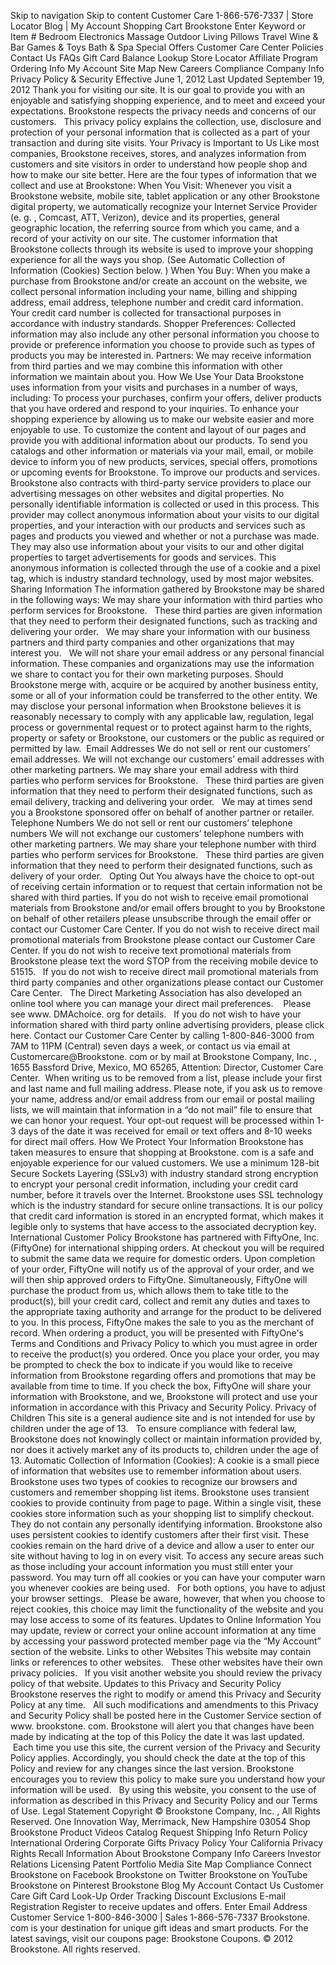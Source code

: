 Skip to navigation Skip to content Customer Care 1-866-576-7337 | Store Locator Blog | My Account Shopping Cart Brookstone Enter Keyword or Item # Bedroom Electronics Massage Outdoor Living Pillows Travel Wine & Bar Games & Toys Bath & Spa Special Offers Customer Care Center Policies Contact Us FAQs Gift Card Balance Lookup Store Locator Affiliate Program Ordering Info My Account Site Map New Careers Compliance Company Info Privacy Policy & Security Effective June 1, 2012 Last Updated September 19, 2012 Thank you for visiting our site. It is our goal to provide you with an enjoyable and satisfying shopping experience, and to meet and exceed your expectations. Brookstone respects the privacy needs and concerns of our customers.   This privacy policy explains the collection, use, disclosure and protection of your personal information that is collected as a part of your transaction and during site visits. Your Privacy is Important to Us Like most companies, Brookstone receives, stores, and analyzes information from customers and site visitors in order to understand how people shop and how to make our site better. Here are the four types of information that we collect and use at Brookstone: When You Visit: Whenever you visit a Brookstone website, mobile site, tablet application or any other Brookstone digital property, we automatically recognize your Internet Service Provider (e. g. , Comcast, ATT, Verizon), device and its properties, general geographic location, the referring source from which you came, and a record of your activity on our site. The customer information that Brookstone collects through its website is used to improve your shopping experience for all the ways you shop. (See Automatic Collection of Information (Cookies) Section below. ) When You Buy: When you make a purchase from Brookstone and/or create an account on the website, we collect personal information including your name, billing and shipping address, email address, telephone number and credit card information.   Your credit card number is collected for transactional purposes in accordance with industry standards. Shopper Preferences: Collected information may also include any other personal information you choose to provide or preference information you choose to provide such as types of products you may be interested in. Partners: We may receive information from third parties and we may combine this information with other information we maintain about you. How We Use Your Data Brookstone uses information from your visits and purchases in a number of ways, including: To process your purchases, confirm your offers, deliver products that you have ordered and respond to your inquiries. To enhance your shopping experience by allowing us to make our website easier and more enjoyable to use. To customize the content and layout of our pages and provide you with additional information about our products. To send you catalogs and other information or materials via your mail, email, or mobile device to inform you of new products, services, special offers, promotions or upcoming events for Brookstone. To improve our products and services. Brookstone also contracts with third-party service providers to place our advertising messages on other websites and digital properties. No personally identifiable information is collected or used in this process. This provider may collect anonymous information about your visits to our digital properties, and your interaction with our products and services such as pages and products you viewed and whether or not a purchase was made. They may also use information about your visits to our and other digital properties to target advertisements for goods and services. This anonymous information is collected through the use of a cookie and a pixel tag, which is industry standard technology, used by most major websites. Sharing Information The information gathered by Brookstone may be shared in the following ways: We may share your information with third parties who perform services for Brookstone.   These third parties are given information that they need to perform their designated functions, such as tracking and delivering your order.   We may share your information with our business partners and third party companies and other organizations that may interest you.   We will not share your email address or any personal financial information. These companies and organizations may use the information we share to contact you for their own marketing purposes. Should Brookstone merge with, acquire or be acquired by another business entity, some or all of your information could be transferred to the other entity. We may disclose your personal information when Brookstone believes it is reasonably necessary to comply with any applicable law, regulation, legal process or governmental request or to protect against harm to the rights, property or safety or Brookstone, our customers or the public as required or permitted by law.  Email Addresses We do not sell or rent our customers’ email addresses. We will not exchange our customers’ email addresses with other marketing partners. We may share your email address with third parties who perform services for Brookstone.   These third parties are given information that they need to perform their designated functions, such as email delivery, tracking and delivering your order.   We may at times send you a Brookstone sponsored offer on behalf of another partner or retailer. Telephone Numbers We do not sell or rent our customers’ telephone numbers We will not exchange our customers’ telephone numbers with other marketing partners. We may share your telephone number with third parties who perform services for Brookstone.   These third parties are given information that they need to perform their designated functions, such as delivery of your order.   Opting Out You always have the choice to opt-out of receiving certain information or to request that certain information not be shared with third parties. If you do not wish to receive email promotional materials from Brookstone and/or email offers brought to you by Brookstone on behalf of other retailers please unsubscribe through the email offer or contact our Customer Care Center. If you do not wish to receive direct mail promotional materials from Brookstone please contact our Customer Care Center. If you do not wish to receive text promotional materials from Brookstone please text the word STOP from the receiving mobile device to 51515.   If you do not wish to receive direct mail promotional materials from third party companies and other organizations please contact our Customer Care Center.   The Direct Marketing Association has also developed an online tool where you can manage your direct mail preferences.    Please see www. DMAchoice. org for details.   If you do not wish to have your information shared with third party online advertising providers, please click here. Contact our Customer Care Center by calling 1-800-846-3000 from 7AM to 11PM (Central) seven days a week, or contact us via email at Customercare@Brookstone. com or by mail at Brookstone Company, Inc. , 1655 Bassford Drive, Mexico, MO 65265, Attention: Director, Customer Care Center.  When writing us to be removed from a list, please include your first and last name and full mailing address. Please note, if you ask us to remove your name, address and/or email address from our email or postal mailing lists, we will maintain that information in a “do not mail” file to ensure that we can honor your request. Your opt-out request will be processed within 1-3 days of the date it was received for email or text offers and 8-10 weeks for direct mail offers. How We Protect Your Information Brookstone has taken measures to ensure that shopping at Brookstone. com is a safe and enjoyable experience for our valued customers. We use a minimum 128-bit Secure Sockets Layering (SSLv3) with industry standard strong encryption to encrypt your personal credit information, including your credit card number, before it travels over the Internet. Brookstone uses SSL technology which is the industry standard for secure online transactions. It is our policy that credit card information is stored in an encrypted format, which makes it legible only to systems that have access to the associated decryption key. International Customer Policy Brookstone has partnered with FiftyOne, Inc. (FiftyOne) for international shipping orders. At checkout you will be required to submit the same data we require for domestic orders. Upon completion of your order, FiftyOne will notify us of the approval of your order, and we will then ship approved orders to FiftyOne. Simultaneously, FiftyOne will purchase the product from us, which allows them to take title to the product(s), bill your credit card, collect and remit any duties and taxes to the appropriate taxing authority and arrange for the product to be delivered to you. In this process, FiftyOne makes the sale to you as the merchant of record. When ordering a product, you will be presented with FiftyOne's Terms and Conditions and Privacy Policy to which you must agree in order to receive the product(s) you ordered. Once you place your order, you may be prompted to check the box to indicate if you would like to receive information from Brookstone regarding offers and promotions that may be available from time to time. If you check the box, FiftyOne will share your information with Brookstone, and we, Brookstone will protect and use your information in accordance with this Privacy and Security Policy. Privacy of Children This site is a general audience site and is not intended for use by children under the age of 13.   To ensure compliance with federal law, Brookstone does not knowingly collect or maintain information provided by, nor does it actively market any of its products to, children under the age of 13. Automatic Collection of Information (Cookies): A cookie is a small piece of information that websites use to remember information about users. Brookstone uses two types of cookies to recognize our browsers and customers and remember shopping list items. Brookstone uses transient cookies to provide continuity from page to page. Within a single visit, these cookies store information such as your shopping list to simplify checkout. They do not contain any personally identifying information. Brookstone also uses persistent cookies to identify customers after their first visit. These cookies remain on the hard drive of a device and allow a user to enter our site without having to log in on every visit. To access any secure areas such as those including your account information you must still enter your password. You may turn off all cookies or you can have your computer warn you whenever cookies are being used.   For both options, you have to adjust your browser settings.   Please be aware, however, that when you choose to reject cookies, this choice may limit the functionality of the website and you may lose access to some of its features. Updates to Online Information You may update, review or correct your online account information at any time by accessing your password protected member page via the “My Account” section of the website. Links to other Websites This website may contain links or references to other websites.   These other websites have their own privacy policies.   If you visit another website you should review the privacy policy of that website. Updates to this Privacy and Security Policy Brookstone reserves the right to modify or amend this Privacy and Security Policy at any time.   All such modifications and amendments to this Privacy and Security Policy shall be posted here in the Customer Service section of www. brookstone. com. Brookstone will alert you that changes have been made by indicating at the top of this Policy the date it was last updated.  Each time you use this site, the current version of the Privacy and Security Policy applies. Accordingly, you should check the date at the top of this Policy and review for any changes since the last version. Brookstone encourages you to review this policy to make sure you understand how your information will be used.   By using this website, you consent to the use of information as described in this Privacy and Security Policy and our Terms of Use. Legal Statement Copyright © Brookstone Company, Inc. , All Rights Reserved. One Innovation Way, Merrimack, New Hampshire 03054 Shop Brookstone Product Videos Catalog Request Shipping Info Return Policy International Ordering Corporate Gifts Privacy Policy Your California Privacy Rights Recall Information About Brookstone Company Info Careers Investor Relations Licensing Patent Portfolio Media Site Map Compliance Connect Brookstone on Facebook Brookstone on Twitter Brookstone on YouTube Brookstone on Pinterest Brookstone Blog My Account Contact Us Customer Care Gift Card Look-Up Order Tracking Discount Exclusions E-mail Registration Register to receive updates and offers. Enter Email Address Customer Service 1-800-846-3000 | Sales 1-866-576-7337 Brookstone. com is your destination for unique gift ideas and smart products. For the latest savings, visit our coupons page: Brookstone Coupons. © 2012 Brookstone. All rights reserved.